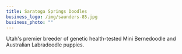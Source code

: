 ```yaml
---
title: Saratoga Springs Doodles
business_logo: /img/saunders-85.jpg
business_photo: ""
---
```

Utah's premier breeder of genetic health-tested Mini Bernedoodle and Australian Labradoodle puppies.